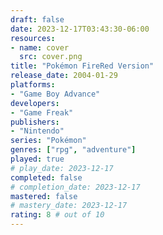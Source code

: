 ```yaml
---
draft: false
date: 2023-12-17T03:43:30-06:00
resources:
- name: cover
  src: cover.png
title: "Pokémon FireRed Version"
release_date: 2004-01-29
platforms:
- "Game Boy Advance"
developers: 
- "Game Freak"
publishers:
- "Nintendo"
series: "Pokémon"
genres: ["rpg", "adventure"]
played: true
# play_date: 2023-12-17
completed: false
# completion_date: 2023-12-17
mastered: false
# mastery_date: 2023-12-17
rating: 8 # out of 10
---
```


